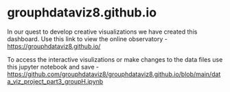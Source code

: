 # grouphdataviz8.github.io


In our quest to develop creative visualizations we have created this dashboard.
Use this link to view the online observatory - https://grouphdataviz8.github.io/

To access the interactive visulizations or make changes to the data files use this jupyter notebook and save - https://github.com/grouphdataviz8/grouphdataviz8.github.io/blob/main/data_viz_project_part3_groupH.ipynb
